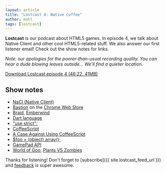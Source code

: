 ```yaml
---
layout: article
title: "Lostcast 4: Native Coffee"
author: matt
tags: [lostcast]
---
```

**Lostcast** is our podcast about HTML5 games.
In episode 4, we talk about Native Client and other cool HTML5-related stuff. We also answer our first listener email! Check out the show notes for links.

_Note: our apologies for the poorer-than-usual recording quality. You can hear a dude blowing leaves outside... We'll find a quieter location._

<a class="download-podcast" href="http://media.lostdecadegames.com/lostcast/lostcast_episode_4_native_coffee.mp3">
	Download Lostcast episode 4 (46:22, 41MB)
</a>

## Show notes

* [NaCl (Native Client)](http://code.google.com/p/nativeclient/)
* [Bastion](http://supergiantgames.com/?page_id=242) on the [Chrome Web Store](https://chrome.google.com/webstore/detail/oohphhdkahjlioohbalmicpokoefkgid)
* [Braid](http://braid-game.com/), [Emberwind](http://operasoftware.github.com/Emberwind/)
* [Dart language](http://www.dartlang.org/)
* ["use strict";](http://ejohn.org/blog/ecmascript-5-strict-mode-json-and-more/)
* [CoffeeScript](http://jashkenas.github.com/coffee-script/)
* [A Case Against Using CoffeeScript](http://ryanflorence.com/2011/2012/case-against-coffeescript/)
* [$foo = (object) array();](https://gist.github.com/1483998)
* [GamePad API](https://wiki.mozilla.org/GamepadAPI)
* [World of Goo](http://2dboy.com/games.php), [Plants VS Zombies](http://www.popcap.com/games/plants-vs-zombies/online)

Thanks for listening! Don't forget to [subscribe]({{ site.lostcast_feed_url }}) and [feedback](mailto:hello@lostdecadegames.com) is super awesome.

